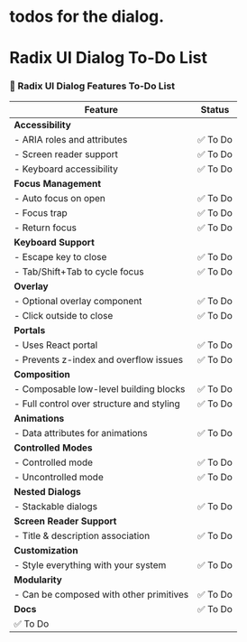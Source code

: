 # todos for the dialog.


# Radix UI Dialog To-Do List

### 🧩 Radix UI Dialog Features To-Do List

| **Feature**                                      | **Status**        |
|--------------------------------------------------|-------------------|
| **Accessibility**                                |                   |
| - ARIA roles and attributes                      | ✅ To Do          |
| - Screen reader support                          | ✅ To Do          |
| - Keyboard accessibility                         | ✅ To Do          |
| **Focus Management**                             |                   |
| - Auto focus on open                             | ✅ To Do          |
| - Focus trap                                     | ✅ To Do          |
| - Return focus                                   | ✅ To Do          |
| **Keyboard Support**                             |                   |
| - Escape key to close                            | ✅ To Do          |
| - Tab/Shift+Tab to cycle focus                   | ✅ To Do          |
| **Overlay**                                      |                   |
| - Optional overlay component                     | ✅ To Do           |
| - Click outside to close                         | ✅ To Do          |
| **Portals**                                      |                   |
| - Uses React portal                              | ✅ To Do          |
| - Prevents z-index and overflow issues           | ✅ To Do          |
| **Composition**                                  |                   |
| - Composable low-level building blocks           | ✅ To Do          |
| - Full control over structure and styling        | ✅ To Do          |
| **Animations**                                   |                   |
| - Data attributes for animations                 | ✅ To Do          |
| **Controlled Modes**                             |                   |
| - Controlled mode                                | ✅ To Do          |
| - Uncontrolled mode                              | ✅ To Do          |
| **Nested Dialogs**                               |                   |
| - Stackable dialogs                              | ✅ To Do          |
| **Screen Reader Support**                        |                   |
| - Title & description association                | ✅ To Do          |
| **Customization**                                |                   |
| - Style everything with your system              | ✅ To Do          |
| **Modularity**                                   |                   |
| - Can be composed with other primitives          | ✅ To Do          |
| **Docs**                                         | ✅ To Do          |
| ✅ To Do          |

